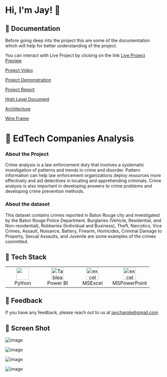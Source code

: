 # Hi, I'm Jay! 👋

## 🚀 Documentation

Before going deep into the project this are some of the documentation which will help for better understanding of the project. 

You can interact with Live Project by clicking on the link [Live Project Preview](https://linktodocumentation) 

[Project Video](https://linktodocumentation)

[Project Demonstration](https://linktodocumentation)

[Project Report](https://github.com/Jaycharole/Crime-Analysis/blob/main/Documentations/City%20Crime%20Report.pdf)

[High Level Document](https://github.com/Jaycharole/Crime-Analysis/blob/main/Documentations/City%20Crime%20-%20High%20Level%20Document%20(HLD).pdf)

[Architecture](https://github.com/Jaycharole/Crime-Analysis/blob/main/Documentations/City%20Crime%20Analysis%20-%20Architecture.pdf)

[Wire Frame](https://github.com/Jaycharole/Crime-Analysis/blob/main/Documentations/City%20Crime%20Wireframe.pdf)

# 🚀 EdTech Companies Analysis

### About the Project

Crime analysis is a law enforcement duty that involves a systematic investigation of patterns and trends in crime and disorder. Pattern information can help law enforcement organizations deploy resources more effectively and aid detectives in locating and apprehending criminals. Crime analysis is also important in developing answers to crime problems and developing crime prevention methods.

### About the dataset

This dataset contains crimes reported in Baton Rouge city and investigated by the Baton Rouge Police Department. Burglaries (Vehicle, Residential, and Non-residential), Robberies (Individual and Business), Theft, Narcotics, Vice Crimes, Assault, Nuisance, Battery, Firearm, Homicides, Criminal Damage to Property, Sexual Assaults, and Juvenile are some examples of the crimes committed.

## 🚀 Tech Stack

<table align="center">
  <tr>
    <td align="center" width="96">
     <a href="#" target="_blank">
      <img loading="lazy" src="https://upload.wikimedia.org/wikipedia/commons/thumb/c/c3/Python-logo-notext.svg/2048px-Python-logo-notext.svg.png" width="40" height="40"/> 
    </a>
    <br/>Python
   </td>
   <td align="center" width="96">
      <a href="#">
        <a href="https://www.python.org" target="_blank"> <img loading="lazy" src="https://static.wikia.nocookie.net/logopedia/images/8/8c/Kisspng-power-bi-business-intelligence-microsoft-azure-mic-office-365-d-nieuwe-cloud-omgeving-dynamics-on-5be7b365088c80.991032501541911397035.png/revision/latest/scale-to-width-down/1504?cb=20200213050332" alt="Tableau" width="40" height="40"/>
      </a>
      <br>Power BI
    </td>
   <td align="center" width="96">
    <a href="#" target="_blank"> 
     <img loading="lazy" src="https://webobjects2.cdw.com/is/image/CDW/5300125?$product-main$" alt="excel" width="40" height="40"/>
    </a>
    <br/>MSExcel
   </td>
   <td align="center" width="96">
      <a href="#">
        <a href="https://www.python.org" target="_blank"> <img loading="lazy" src="https://i.pcmag.com/imagery/reviews/00InVWTsLrQWxxCpsQMKFcl-5.1569482071.fit_scale.size_760x427.jpg" alt="excel" width="40" height="40"/>
      </a>
      <br>MSPowerPoint
    </td>
  </tr>
</table>



## 🚀 Feedback

If you have any feedback, please reach out to us at jaycharole@gmail.com

## 🚀 Screen Shot

![image](https://user-images.githubusercontent.com/49811782/172941380-2920ae8a-d3a3-4701-8a60-b5b909aeaada.png)

![image](https://user-images.githubusercontent.com/49811782/172941482-cbc874d2-c75f-41f0-a5d7-45b1923c062c.png)

![image](https://user-images.githubusercontent.com/49811782/172941596-1e2f2c76-01b3-4c06-9b42-81c0c1477988.png)

![image](https://user-images.githubusercontent.com/49811782/172941654-ae74eb00-08ac-47cc-9c4a-a5a6d27d7e56.png)


